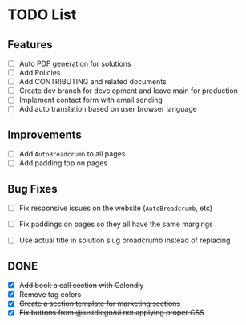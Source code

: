 
# TODO List
## Features
- [ ] Auto PDF generation for solutions
- [ ] Add Policies
- [ ] Add CONTRIBUTING and related documents
- [ ] Create dev branch for development and leave main for production
- [ ] Implement contact form with email sending
- [ ] Add auto translation based on user browser language

## Improvements
- [ ] Add `AutoBreadcrumb` to all pages
- [ ] Add padding top on pages

## Bug Fixes
- [ ] Fix responsive issues on the website (`AutoBreadcrumb`, etc)
- [ ] Fix paddings on pages so they all have the same margings
- [ ] Use actual title in solution slug broadcrumb instead of replacing



## DONE
- [x] ~~Add book a call section with Calendly~~
- [x] ~~Remove tag colors~~
- [x] ~~Create a section template for marketing sections~~
- [x] ~~Fix buttons from @justdiego/ui not applying proper CSS~~
